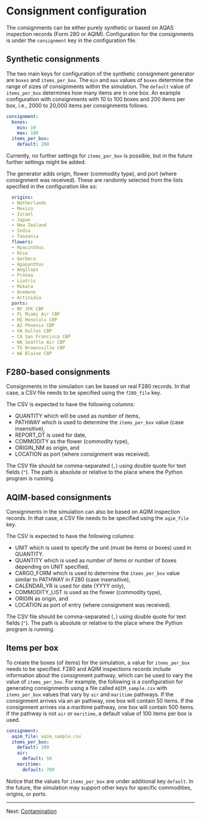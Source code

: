 # Consignment configuration

The consignments can be either purely synthetic or based on AQAS inspection
 records (Form 280 or AQIM). Configuration for the consignments is under
 the `consignment` key in the configuration file.

## Synthetic consignments

The two main keys for configuration of the synthetic consignment generator
are `boxes` and `items_per_box`. The `min` and `max` values of `boxes`
determine the range of sizes of consignments within the simulation. The
`default` value of `items_per_box` determines how many items are in one
box. An example configuration with consignments with 10 to 100 boxes and
200 items per box, i.e., 2000 to 20,000 items per consignments follows.

```yaml
consignment:
  boxes:
    min: 10
    max: 100
  items_per_box:
    default: 200
```

Currently, no further settings for `items_per_box` is possible, but in
the future further settings might be added.

The generator adds origin, flower (commodity type), and port (where
consignment was received). These are randomly selected from the lists
specified in the configuration like so:

```yaml
  origins:
  - Netherlands
  - Mexico
  - Israel
  - Japan
  - New Zealand
  - India
  - Tanzania
  flowers:
  - Hyacinthus
  - Rosa
  - Gerbera
  - Agapanthus
  - Aegilops
  - Protea
  - Liatris
  - Mokara
  - Anemone
  - Actinidia
  ports:
  - NY JFK CBP
  - FL Miami Air CBP
  - HI Honolulu CBP
  - AZ Phoenix CBP
  - VA Dulles CBP
  - CA San Francisco CBP
  - WA Seattle Air CBP
  - TX Brownsville CBP
  - WA Blaine CBP
```

## F280-based consignments

Consignments in the simulation can be based on real F280 records. In that
case, a CSV file needs to be specified using the `f280_file` key.

The CSV is expected to have the following columns:
 * QUANTITY which will be used as number of items,
 * PATHWAY which is used to determine the `items_per_box` value (case
   insensitive),
 * REPORT_DT is used for date,
 * COMMODITY as the flower (commodity type),
 * ORIGIN_NM as origin, and
 * LOCATION as port (where consignment was received).

The CSV file should be comma-separated (`,`) using double quote for text
fields (`"`). The path is absolute or relative to the place where the
Python program is running.


## AQIM-based consignments

Consignments in the simulation can also be based on AQIM inspection
records. In that case, a CSV file needs to be specified using the
`aqim_file` key.

The CSV is expected to have the following columns:
 * UNIT which is used to specify the unit (must be items or boxes) used
   in QUANTITY.
 * QUANTITY which is used as number of items or number of boxes
   depending on UNIT specified,
 * CARGO_FORM which is used to determine the `items_per_box` value
   similar to PATHWAY in F280 (case insensitive),
 * CALENDAR_YR is used for date (YYYY only),
 * COMMODITY_LIST is used as the flower (commodity type),
 * ORIGIN as origin, and
 * LOCATION as port of entry (where consignment was received).

The CSV file should be comma-separated (`,`) using double quote for text
fields (`"`). The path is absolute or relative to the place where the
Python program is running.

## Items per box
To create the boxes (of items) for the simulation, a value for
`items_per_box` needs to be specified. F280 and AQIM inspections records
include information about the consignment pathway, which can be used to
vary the value of `items_per_box`. For example, the following is a
configuration for generating consignments using a file called
`AQIM_sample.csv` with `items_per_box` values that vary by `air` and
`maritime` pathways. If the consignment arrives via an air pathway, one box
will contain 50 items. If the consignment arrives via a maritime pathway,
one box will contain 500 items. If the pathway is not `air` or
`maritime`, a default value of 100 items per box is used.

```yaml
consignment:
  aqim_file: aqim_sample.csv
  items_per_box:
    default: 100
    air:
      default: 50
    maritime:
      default: 700
```

Notice that the values for `items_per_box` are under additional key
`default`. In the future, the simulation may support other keys for
specific commodities, origins, or ports.


---

Next: [Contamination](contamination.md)
